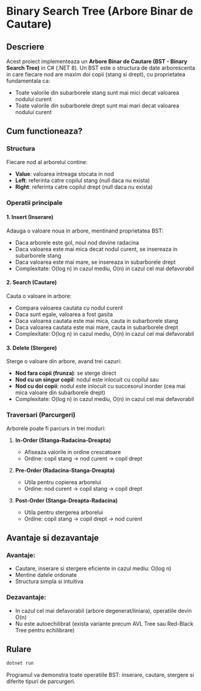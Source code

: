 # Binary Search Tree (Arbore Binar de Cautare)

## Descriere

Acest proiect implementeaza un **Arbore Binar de Cautare (BST - Binary Search Tree)** in C# (.NET 8). Un BST este o structura de date arborescenta in care fiecare nod are maxim doi copii (stang si drept), cu proprietatea fundamentala ca:

- Toate valorile din subarborele stang sunt mai mici decat valoarea nodului curent
- Toate valorile din subarborele drept sunt mai mari decat valoarea nodului curent

## Cum functioneaza?

### Structura

Fiecare nod al arborelui contine:
- **Value**: valoarea intreaga stocata in nod
- **Left**: referinta catre copilul stang (null daca nu exista)
- **Right**: referinta catre copilul drept (null daca nu exista)

### Operatii principale

#### 1. Insert (Inserare)
Adauga o valoare noua in arbore, mentinand proprietatea BST:
- Daca arborele este gol, noul nod devine radacina
- Daca valoarea este mai mica decat nodul curent, se insereaza in subarborele stang
- Daca valoarea este mai mare, se insereaza in subarborele drept
- Complexitate: O(log n) in cazul mediu, O(n) in cazul cel mai defavorabil

#### 2. Search (Cautare)
Cauta o valoare in arbore:
- Compara valoarea cautata cu nodul curent
- Daca sunt egale, valoarea a fost gasita
- Daca valoarea cautata este mai mica, cauta in subarborele stang
- Daca valoarea cautata este mai mare, cauta in subarborele drept
- Complexitate: O(log n) in cazul mediu, O(n) in cazul cel mai defavorabil

#### 3. Delete (Stergere)
Sterge o valoare din arbore, avand trei cazuri:
- **Nod fara copii (frunza)**: se sterge direct
- **Nod cu un singur copil**: nodul este inlocuit cu copilul sau
- **Nod cu doi copii**: nodul este inlocuit cu succesorul inorder (cea mai mica valoare din subarborele drept)
- Complexitate: O(log n) in cazul mediu, O(n) in cazul cel mai defavorabil

### Traversari (Parcurgeri)

Arborele poate fi parcurs in trei moduri:

1. **In-Order (Stanga-Radacina-Dreapta)**
   - Afiseaza valorile in ordine crescatoare
   - Ordine: copil stang → nod curent → copil drept

2. **Pre-Order (Radacina-Stanga-Dreapta)**
   - Utila pentru copierea arborelui
   - Ordine: nod curent → copil stang → copil drept

3. **Post-Order (Stanga-Dreapta-Radacina)**
   - Utila pentru stergerea arborelui
   - Ordine: copil stang → copil drept → nod curent

## Avantaje si dezavantaje

### Avantaje:
- Cautare, inserare si stergere eficiente in cazul mediu: O(log n)
- Mentine datele ordonate
- Structura simpla si intuitiva

### Dezavantaje:
- In cazul cel mai defavorabil (arbore degenerat/liniara), operatiile devin O(n)
- Nu este autoechilibrat (exista variante precum AVL Tree sau Red-Black Tree pentru echilibrare)

## Rulare

```bash
dotnet run
```

Programul va demonstra toate operatiile BST: inserare, cautare, stergere si diferite tipuri de parcurgeri.